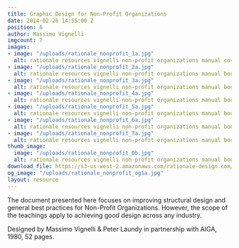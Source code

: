 ```yaml
---
title: Graphic Design for Non-Profit Organizations
date: 2014-02-26 14:55:00 Z
position: 6
author: Massimo Vignelli
imgcount: 7
images:
- image: "/uploads/rationale_nonprofit_1a.jpg"
  alt: rationale resources vignelli non-profit organizations manual cover
- image: "/uploads/rationale_nonprofit_2a.jpg"
  alt: rationale resources vignelli non-profit organizations manual book
- image: "/uploads/rationale_nonprofit_3a.jpg"
  alt: rationale resources vignelli non-profit organizations manual book
- image: "/uploads/rationale_nonprofit_4a.jpg"
  alt: rationale resources vignelli non-profit organizations manual book
- image: "/uploads/rationale_nonprofit_5a.jpg"
  alt: rationale resources vignelli non-profit organizations manual book
- image: "/uploads/rationale_nonprofit_6a.jpg"
  alt: rationale resources vignelli non-profit organizations manual book
- image: "/uploads/rationale_nonprofit_7a.jpg"
  alt: rationale resources vignelli non-profit organizations manual book
thumb_image:
  image: "/uploads/rationale_nonprofit_0b.jpg"
  alt: rationale resources vignelli non-profit organizations manual book
download_file: https://s3-us-west-2.amazonaws.com/rationale-design.com/resources/files/Vignelli_Graphic_Design_for_Non-Profit.pdf
og_image: "/uploads/rationale_nonprofit_og1a.jpg"
layout: resource
---
```


The document presented here focuses on improving structural design and general best practices for Non-Profit Organizations. However, the scope of the teachings apply to achieving good design across any industry.

Designed by Massimo Vignelli & Peter Laundy in partnership with AIGA, 1980, 52 pages.